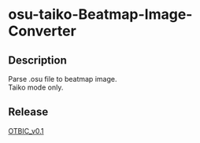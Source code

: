 # osu-taiko-Beatmap-Image-Converter

## Description
Parse .osu file to beatmap image.  
Taiko mode only.

## Release
[OTBIC_v0.1](<https://github.com/rex0988476/osu-taiko-Beatmap-Image-Converter/releases/tag/OTBIC_v0.1>)  
